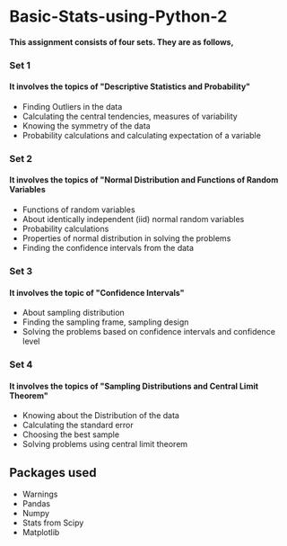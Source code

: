 # Basic-Stats-using-Python-2

#### This assignment consists of four sets. They are as follows,

### Set 1 
#### It involves the topics of "Descriptive Statistics and Probability"
  - Finding Outliers in the data
  - Calculating the central tendencies, measures of variability 
  - Knowing the symmetry of the data
  - Probability calculations and calculating expectation of a variable 
### Set 2
#### It involves the topics of "Normal Distribution and Functions of Random Variables
  - Functions of random variables
  - About identically independent (iid) normal random variables
  - Probability calculations
  - Properties of normal distribution in solving the problems
  - Finding the confidence intervals from the data
### Set 3
#### It involves the topic of "Confidence Intervals"
  - About sampling distribution
  - Finding the sampling frame, sampling design
  - Solving the problems based on confidence intervals and confidence level
### Set 4
#### It involves the topics of "Sampling Distributions and Central Limit Theorem"
  - Knowing about the Distribution of the data
  - Calculating the standard error
  - Choosing the best sample
  - Solving problems using central limit theorem
  
  
## Packages used
  - Warnings 
  - Pandas
  - Numpy
  - Stats from Scipy
  - Matplotlib 
